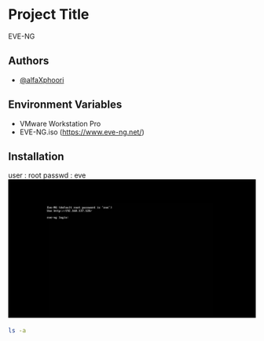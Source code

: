 # Project Title
EVE-NG
## Authors

- [@alfaXphoori](https://www.github.com/alfaXphoori)

## Environment Variables
- VMware Workstation Pro
- EVE-NG.iso (https://www.eve-ng.net/)

## Installation
user : root
passwd : eve
![login eve linux](imgs/login.png)

```bash
ls -a
```
